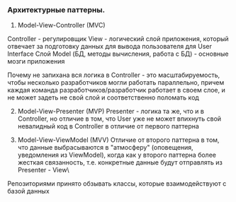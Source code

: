 ### Архитектурные паттерны.

1. Model-View-Controller (MVC)

Controller - регулировщик
View - логический слой приложения, который отвечает за подготовку данных для вывода пользователя для User Interface
Слой Model (БД, методы вычисления, работа с БД) - основные мозги приложения

Почему не запихана вся логика в Controller - это масштабируемость, чтобы несколько разработчиков могли работать параллельно,
причем каждая команда разработчиков/разработчик работает в своем слое, и не может задеть не свой слой и соответственно поломать код

2. Model-View-Presenter (MVP)
Presenter - логика та же, что и в Controller, но отличие в том, 
что User уже не может впихнуть свой невалидный код в Controller в отличие от первого паттерна

3. Model-View-ViewModel (MVV)
Отличие от второго паттерна в том, что данные выбрасываются в "атмосферу" (оповещения, уведомления из ViewModel), 
когда как у второго паттерна более жесткая связанность, т.е. конкретные данные будут отправлять из Presenter - View\

Репозиториями принято обзывать классы, которые взаимодействуют с базой данных
